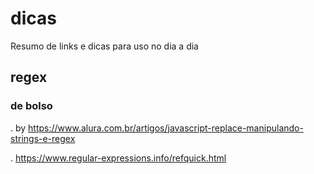 # dicas
Resumo de links e dicas para uso no dia a dia


## regex
### de bolso 
  . by https://www.alura.com.br/artigos/javascript-replace-manipulando-strings-e-regex
	
  . https://www.regular-expressions.info/refquick.html
   

